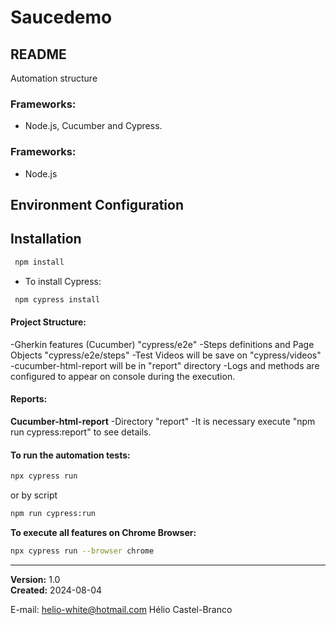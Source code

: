 # Saucedemo
## README
Automation structure

### Frameworks:
- Node.js, Cucumber and Cypress.
  
### Frameworks:
- Node.js

## Environment Configuration ##
## Installation ##
```sh
 npm install
```
- To install Cypress:
```sh
 npm cypress install
```
#### Project Structure:
-Gherkin features (Cucumber) "cypress/e2e"
-Steps definitions and Page Objects "cypress/e2e/steps"
-Test Videos will be save on "cypress/videos"
-cucumber-html-report will be in "report" directory
-Logs and methods are configured to appear on console during the execution.

#### Reports:

**Cucumber-html-report**
-Directory "report"
-It is necessary execute "npm run cypress:report" to see details.

#### To run the automation tests:

```sh
npx cypress run
```

or by script
```sh
npm run cypress:run
```
**To execute all features on Chrome Browser:**

```sh
npx cypress run --browser chrome
```
_____________________________________________
**Version:** 1.0 <br>
**Created:** 2024-08-04

E-mail: helio-white@hotmail.com 
Hélio Castel-Branco
